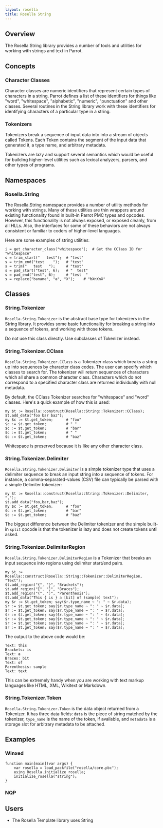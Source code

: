 ```yaml
---
layout: rosella
title: Rosella String
---
```


## Overview

The Rosella String library provides a number of tools and utilities for
working with strings and text in Parrot.

## Concepts

### Character Classes

Character classes are numeric identifiers that represent certain types of
characters in a string. Parrot defines a list of these identifiers for things
like "word", "whitespace", "alphabetic", "numeric", "punctuation" and other
classes. Several routines in the String library work with these identifiers
for identifying characters of a particular type in a string.

### Tokenizers

Tokenizers break a sequence of input data into into a stream of objects called
Tokens. Each Token contains the segment of the input data that generated it,
a type name, and arbitrary metadata.

Tokenizers are lazy and support several semantics which would be useful for
building higher-level utilities such as lexical analyzers, parsers, and other
types of programs.

## Namespaces

### Rosella.String

The Rosella.String namespace provides a number of utility methods for working
with strings. Many of these utilities are thin wrappers around existing
functionality found in built-in Parrot PMC types and opcodes. However, this
functionality is not always exposed, or exposed cleanly, from all HLLs. Also,
the interfaces for some of these behaviors are not always consistent or
familiar to coders of higher-level languages.

Here are some examples of string utilities:

    i = get_character_class("whitespace");  # Get the CClass ID for "whitespace"
    s = trim_start("   test");  # "test"
    s = trim_end("test    ");   # "test"
    s = trim("   test   ");     # "test"
    s = pad_start("test", 6);   # "  test"
    s = pad_end("test", 6);     # "test  "
    s = replace("banana", "a", "X");    # "bXnXnX"

## Classes

### String.Tokenizer

`Rosella.String.Tokenizer` is the abstract base type for tokenizers in the
String library. It provides some basic functionality for breaking a string
into a sequence of tokens, and working with those tokens.

Do not use this class directly. Use subclasses of Tokenizer instead.

### String.Tokenizer.CClass

`Rosella.String.Tokenizer.CClass` is a Tokenizer class which breaks a string
up into sequences by character class codes. The user can specify which classes
to search for. The tokenizer will return sequences of characters which all
share a common character class. Characters which do not correspond to a
specified character class are returned individually with null metadata.

By default, the CClass Tokenizer searches for "whitespace" and "word" classes.
Here's a quick example of how this is used:

    my $t := Rosella::construct(Rosella::String::Tokenizer::CClass);
    $t.add_data("foo bar baz");
    my $c := $t.get_token;      # "foo"
    $c := $t.get_token;         # " "
    $c := $t.get_token;         # "bar"
    $c := $t.get_token;         # " "
    $c := $t.get_token;         # "baz"

Whitespace is preserved because it is like any other character class.

### String.Tokenizer.Delimiter

`Rosella.String.Tokenizer.Delimiter` is a simple tokenizer type that uses a
delimiter sequence to break an input string into a sequence of tokens. For
instance, a comma-separated-values (CSV) file can typically be parsed with
a simple Delimiter tokenizer:

    my $t := Rosella::construct(Rosella::String::Tokenizer::Delimiter, ",");
    $t.add_data("foo,bar,baz");
    my $c := $t.get_token;      # "foo"
    $c := $t.get_token;         # "bar"
    $c := $t.get_token;         # "baz"

The biggest difference between the Delimiter tokenizer and the simple built-in
`split` opcode is that the tokenizer is lazy and does not create tokens until
asked.

### String.Tokenizer.DelimiterRegion

`Rosella.String.Tokenizer.DelimiterRegion` is a Tokenizer that breaks an
input sequence into regions using delimiter start/end pairs.

    my $t := Rosella::construct(Rosella::String::Tokenizer::DelimiterRegion, "Text");
    $t.add_region("{", "}", "Brackets");
    $t.add_region("[", "]", "Braces");
    $t.add_region("(", ")", "Parenthesis");
    $t.add_data("This { is } a [bit] of (sample) text");
    my $r := $t.get_token; say($r.type_name ~ ": " ~ $r.data);
    $r := $t.get_token; say($r.type_name ~ ": " ~ $r.data);
    $r := $t.get_token; say($r.type_name ~ ": " ~ $r.data);
    $r := $t.get_token; say($r.type_name ~ ": " ~ $r.data);
    $r := $t.get_token; say($r.type_name ~ ": " ~ $r.data);
    $r := $t.get_token; say($r.type_name ~ ": " ~ $r.data);
    $r := $t.get_token; say($r.type_name ~ ": " ~ $r.data);

The output to the above code would be:

    Text: this
    Brackets: is
    Text: a
    Braces: bit
    Text: of
    Parenthesis: sample
    Text: text

This can be extremely handy when you are working with text markup languages
like HTML, XML, Wikitext or Markdown.

### String.Tokenizer.Token

`Rosella.String.Tokenizer.Token` is the data object returned from a Tokenizer.
It has three data fields: `data` is the piece of string matched by the
tokenizer, `type_name` is the name of the token, if available, and `metadata`
is a storage slot for arbitrary metadata to be attached.

## Examples

### Winxed

    function main[main](var args) {
        var rosella = load_packfile("rosella/core.pbc");
        using Rosella.initialize_rosella;
        initialize_rosella("string");
    }

### NQP

## Users

* The Rosella Template library uses String
